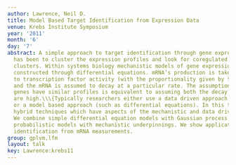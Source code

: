 ```yaml
---
author: Lawrence, Neil D.
title: Model Based Target Identification from Expression Data
venue: Krebs Institute Symposium
year: '2011'
month: '6'
day: '7'
abstract: A simple approach to target identification through gene expression studies
  has been to cluster the expression profiles and look for coregulated genes within
  clusters. Within systems biology mechanistic models of gene expression are typically
  constructed through differential equations. mRNA’s production is taken to be proportional
  to transcription factor activity (with the proportionality given by the sensitivity)
  and the mRNA is assumed to decay at a particular rate. The assumption that coregulated
  genes have similar profiles is equivalent to assuming both the decay and the sensitivity
  are high.\\\{Typically researchers either use a data driven approach (such as clustering)
  or a model based approach (such as differential equations). In this talk we advocate
  hybrid techniques which have aspects of the mechanistic and data driven models.
  We combine simple differential equation models with Gaussian process priors to make
  probabilistic models with mechanistic underpinnings. We show applications in target
  identification from mRNA measurements.
group: gplvm,lfm
layout: talk
key: Lawrence:krebs11
---
```

